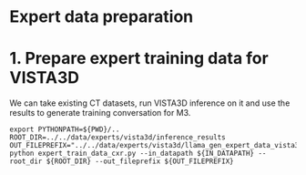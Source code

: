 # Expert data preparation

# 1. Prepare expert training data for VISTA3D 

We can take existing CT datasets, run VISTA3D inference on it and use the results to generate training conversation for M3.

```commandline
export PYTHONPATH=${PWD}/..
ROOT_DIR=../../data/experts/vista3d/inference_results
OUT_FILEPREFIX="../../data/experts/vista3d/llama_gen_expert_data_vista3d_what"
python expert_train_data_cxr.py --in_datapath ${IN_DATAPATH} --root_dir ${ROOT_DIR} --out_fileprefix ${OUT_FILEPREFIX}
```
